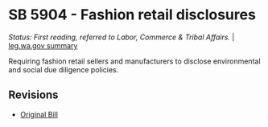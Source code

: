 # SB 5904 - Fashion retail disclosures
*Status: First reading, referred to Labor, Commerce & Tribal Affairs.* | [leg.wa.gov summary](https://app.leg.wa.gov/billsummary?BillNumber=5904&Year=2021)

Requiring fashion retail sellers and manufacturers to disclose environmental and social due diligence policies.

## Revisions
* [Original Bill](1/)